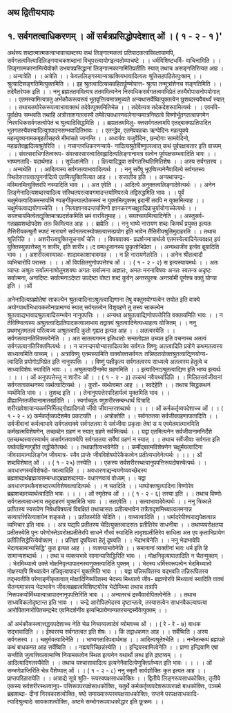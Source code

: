 ## अथ द्वितीयःपादः
## १. सर्वगतत्वाधिकरणम् । ओं सर्बत्रप्रसिद्धोपदेशात् ओं । ( १ - २ - १ )'
अर्थस्य शब्दात्मात्मकत्वाभावाच्छब्दस्य कथं लिङ्गात्मकत्वं प्रतिपादकत्वविवक्षायामपि,
सर्वगतत्वमित्यादिलिङ्गवाचकशब्दानां विचूपरत्वायोगइत्यतोव्याचष्टे । । धर्मविशिष्टधर्मि-
वाचिनामिति । । लिङ्गात्मकानामित्येवोक्ते उभयत्रप्रसिद्धानां लिङ्गात्मकानामितिप्रतीतिः स्यात्
तथाच असङ्गतिरित्यत आह । । अन्यत्रेति । । अत्रेति । । केवललिङ्गस्यान्यत्रप्रक्त्यिभावादित्यतः
श्रुतिसहपठितेत्पुःक्तम् । । श्रुत्यादिसङ्गतिमित्पुक्तमिति । । इह श्रुतत्वादित्यव्यवहितर्छूण्मोपात्त-
श्रुत्या तन्मूत्रांशेनच सङ्गतिमिति । । तदेवैतरेयक इति । । ननु ब्रह्मततममित्यत्र ततममित्यनेन
निरवधिकसर्वगतत्वमभिप्रेतं तस्यैवोपासनोपयोगात् । । एतमस्यामित्यत्रतु अर्भकौकस्त्वरूपं
भूतवृत्तित्वमात्रमुच्यते अन्यथासर्वेष्वित्पुक्तत्वेन छूशब्दस्यवैयर्थ्यं स्यात् । । तथाचतयोरेकरूपत्वाभावाक्तथं तदेवेत्पुक्तमितिचेन्न । । तदेवेत्यत्र तदेकदेशरूाामित्यर्थः । । एवमपि-
पूर्वाक्षेपः सम्भवति तथाहि अत्रोत्ताशगतत्वस्यै तमेवेत्यवधारणवलेनान्यमात्रनिष्ठत्वे
विष्णोर्भूतगतत्वापगमेन निरवधिकसर्वगतत्वोपेतं च श्रुत्यादिसिद्धमिति । । ब्रह्मततममिलु-
क्तसर्वगतत्वमपि एतद्बाक्यप्रतिपादित भूतगतस्यैवस्यादित्युाापादनसम्भवादितिभावः । । एतन्द्धेव,
एतमेववहचाः ऋग्वेदिनः महत्युक्ये महत्युक्यनामकबृहतीसहस्रे मीमांसते जानन्ति । । अध्वर्यवः
यजुर्वेदिनः, छन्दोगाः सामवेदिनो, महाव्रतेवह्लादित्यश्रुतेरिति । । नचान्तरधिकरणन्याये-
नादित्यश्रुतेर्विष्णुपरत्वात् कथं पूर्वपक्षावतार इति वाच्यम् । । संवत्सराधिगतित्वरूप-
संवत्सरसारत्वादिवह्लादित्यलिङ्गानामत्र सत्वेन पूर्वपक्षसम्भवादिति भावः । । भाष्यगतादि-
पदार्थमाह । । सूर्यआत्मेति । । क्षित्यादिद्ध्वा सर्वगतस्थितिमितिशेषः । । अस्य सर्वगतस्य । ।
अन्यथेति । । आदित्यस्य सर्वगतत्वाभावादित्यर्थः । । ननु सर्वेषु भूएष्वित्यनेनैवादित्ये सर्वगतस्य
स्थितेरुत्तात्वात्पुनर्नादित्ये एतमित्युक्तिरित्यत आह । । सजातीय इति । । अन्यथाचन्द्र-
मस्मितमित्युक्तिरपि नस्यादिति भावः । । अत एवेति । । आदित्ये अनुक्तत्वलिङ्गादेवेत्यर्थः । ।
अनेन लिङ्गेनादित्यशब्दस्यादित्य संस्थितपरत्वावगमादन्तर्यामिपरत्वे तद्विरुद्धमिति भावः । । पूर्वं
चक्षुर्मयत्वादिकमन्तर्यामि ण्यङ्गीकृत्याल्पोकस्त्वं न युक्तमित्पुक्तम् इदानीं तदपि न युक्तमित्याह
। । चक्षुर्मयत्वाद्ययोगाच्चेति । । नित्यज्ञानवदन्तर्यामिणो ज्ञानकरणचक्षुरादिप्राचुर्यायोगाच्चेत्यर्थः । ।
सयश्चायमित्येतद्युक्तिमात्रप्रदर्शकमिति भ्रमं वारयितुमाह । । सयश्चायमित्यादिनेति । । अस्तुसर्व-
गतब्रह्मशब्दोपदेशः ततः किमित्यत आह । । ब्रह्मेति । । ननु भाष्ये नारायण शब्दः किमर्थं प्रयुक्त
इत्यतः तैत्तिरीयकश्रुतौ स्पष्टं नारायणे सर्वगतत्वस्योक्तत्वात्तत्प्रयोग इति भावेन
तैत्तिरीयश्रुतिमुदाहरति । । तथाच श्रुतिरिति । । अशरीरत्वपुक्तिसूचनार्थं चेति । । विषयवाक्य-
प्रदर्शनमात्रार्थत्वे एतमस्येत्यादिनेत्यवक्षत् इयं युक्तिस्युपपत्तेस्तु न शारीर, इति शारीर।।द
ग्रम्पधूजानस्य छूकृतोभिप्रेता । । अन्यथाजीव इत्येव ब्रूयादिति भावः । । अशरीरत्वस्याका-
शादावकाशाभावमाह । । न हि नारायणेतरेति । । अनेन श्रीतत्वादौ व्यभिचारोपि परास्तः ।
। । ओं विवक्षितगुणोपपत्तेश्च ओं । । ( १ - २ - २)
स इत्यस्यायमर्थः । । अतः व्याप्तः अश्रुतः सर्वात्मनाश्रोतुमशक्यः अगतः सर्वात्मना
अज्ञातः, अमतः मननाविषयः अनतः स्वतन्त्र अदृष्टः सर्वात्मना, अनादिष्टः सर्वात्मनाऽदेष्टा
उपदेष्टा पोष्टा शब्दं कुर्वन् अन्तरपुरुषः अन्तर्यामी पूर्णश्च वक्तुं योग्या इति । ।ओं

अनेनादित्यग्रह्मोतेषां साकल्येन श्रुतत्वादिनाऽश्रुतत्वाद्यिणाना तेषु वक्तुमयोग्यत्वेन सयोत इति
वाक्ये अयोग्यार्थाभिधायकत्वेनाप्रामाण्यं स्यात् सर्वगतत्वेन विशृग्रहणे तु तस्य साकल्येन
श्रुतत्वाद्यभावादश्रुतत्वादिसम्भवेन नानुपपत्तिः । । अन्यथा अश्रुतत्वाद्यिणोपपत्तेरिति
वक्तव्यमिति भावः । । न तेविष्ण्वित्यस्य अश्रुतत्वादिप्रतिपादकत्वालाभाय तद्वाक्यं
श्रुतत्वादिनेत्यध्याहत्य योजितम् । । ननु प्रथमभुतमतत्वं परित्यज्य अश्रुतत्वादि कुतो गृह्यत
इत्यत आह । । अतत्वस्येति । । सर्वगतत्वानतिरिक्तत्वेनेति । । अत सातत्यगमन इतिधातोः
सन्ततोह्यत उच्यत इति वचनाच्च अतत्वं सर्वगतत्वानतिरिक्तमित्यर्थः । । न
चानन्दमयोभ्यासादित्यत्रेव सर्वगतः विष्णुः अतत्वादिति प्रयोगे कथमतत्वस्य साध्यत्वमिति
वाच्यम् । । अत्राविष्णुः एतमस्यामिति वाक्योक्तसर्वगतः तन्निष्ठतयोक्तश्रुतत्वाद्यिणयोग्य-
त्वादिति प्रयोगोऽभिप्रेत इति नानुपपत्तिः । । विष्णुं पक्षीकृत्य सर्वगतत्वस्य साध्यत्वे अतत्वस्य
हेतुत्वे च साध्याविशेषः स्यादिति भावः । । अश्रुतत्वादीनामेव ग्रहणमिति । ।
इत्यादिनाऽश्रुतत्वाद्यिण इति भाष्य इत्यर्थः । ।
। । ओं अनुपपत्तेस्तु न शारीरः ओं । । ( १ - २ - ३)
तत्कथं नवैयर्थ्यादिति । । मिलितसर्वजीवानां सर्वगतत्वकथनस्य व्यर्थत्वादित्यर्थः । । कुतो-
व्यर्थत्वमत आह । । स्वदेहेति । । तथाच सिद्धकथनं व्यर्थमिति भावः । । तुशब्द इति । ।
तेनानुपपत्तेरपरिहार्यत्वं युक्तमिति भावः । । व्रीह्यान्तितजीवानामातखदिति । । स्वर्गाच्युतः
ष्णुशरीरसम्बन्धार्थं पित्रादि शरीरप्रवेशायान्यकर्मनिर्मितद्गोह्यादिगतो जीवो जीवान्तरशब्दार्थः । ।
। । ओं कर्मकर्तृव्यपदेशाच्च ओं । । ( १ - २ - ४)
कर्मकर्तृव्यपदेशमेव प्रकटयति । । अत्रोक्तेति । । सर्वगततया सर्वजीवग्रहणापातादिति । ।
सर्वजीवानां कर्मत्वाभावे सर्वगतवाक्ये सर्वगततया ये सर्वजीवाः प्रकृताः तेषां स य
एवमेतमात्मानमिति कर्मखत्मविशेषणेन, तच्छब्देन ग्रहणं न स्यात् ग्रहणे सर्वमित्यर्थः । । यद्वा
एतमित्यनेन सर्वजीवानामनिर्देशे एतच्छब्दस्वारस्यार्थम् असर्वगतवाक्येपि सर्वगततया सर्वेषां
ग्रहणं न स्यात् । । तथाच सर्वेजीवाः सर्वगता इति यर्ष्कपक्षिणागृहीतं तद्धीयेतेत्यर्थः । ।
तथाप्रतीत्यभावेनेति । । कर्मीद्बात्मविशेषणेन चक्षुर्मयत्वादिना जीवसामान्यलिङ्गेन जीवमात्र-
स्यैव प्राप्तेः जीवविशेषयोरेकैकत्वेन प्रतीत्यभावेनेत्यर्थः । ।। । ओं शब्दविशेषात् ओं । । ( १ - २५)
तस्येति । । एकस्य सर्वशरीरस्थत्वानुपपत्तिरूपदोषस्येत्पर्थः । । अवधारणस्यविशेषदो-
षवत्वादिति । । अवधारणाद्यन्ययणेव्यवच्छेदस्य ब्रह्मशब्दार्थब्रह्मत्वसम्बन्धाद्ब्रह्मशब्दस्या-
वधारणवत्वं वोध्यम् । । यद्वा अवधारणाथकैवशब्दारव्यविशेषवत्वादित्यर्थः । । न चतदिति । ।
भाष्पोक्तश्रुत्यादिना विष्णोरेव ब्रह्मशच्छरव्यार्थत्वादिति भावः । ।
। । ओं स्मृतेश्च ओं । । ( १ - २ - ६)
तस्या इति । । तथाच विष्णोः सर्वगतत्वसाधनाय तदुदाहरणं युक्तमिति भावः । । ततएवेति । ।
सत्वाभावादेवेत्पर्थः । । ननु त्रिकाले प्रतीतस्य स्वरूपेण निषेधविषयत्वं विवक्षितं तथाचासतः
प्रतीत्यभावेन तत्रैतादृशमिथ्यात्वलमनान्न सत्वापत्तिरित्याशयेन शङ्कते । । प्रतीतस्येति चेदिति । ।
वाच्यत्वादिति । । धर्मादरेपीश्वराद्यपेक्षत्वान्न व्यभिचार इति भावः । । अत्र यद्यपि प्रतीतस्य
चेदित्युक्तत्वादसतः प्रतीतिरेव साधनीया । । तथाप्यपरोक्षतया प्रतीतस्येति पुनः
परेणोस्तेऽपरोक्षप्रतीतेरपि साधने गौरवं स्यादिति तादृशप्रतीतिरेव साधिता अत एव
कृताभिप्रायेण प्रतीतिसिद्धेरित्येवोक्तम् । । प्रतिज्ञां दूषयित्वा हेतुं दूषयति । । भेदाभावेनेति । । ननु
भेदाभावेपि भेदत्वसामान्यसिद्धि' कुत इत्यत आह । ।
व्यक्त्याभावेनेति । । समानानां व्यक्तीनां भावः धर्म इति हि सामान्यशब्दार्थः । । तथा च
व्यक्त्यभावे सामान्यासिद्धिरिति भावः । । मोक्षनिवृत्यापातादिति न चैतन्मुक्तम् । । भेदमिथ्यात्वे
उक्ते मोक्षनिवृत्यापादनस्यणुक्तत्वादिति युक्तम् । । भेदस्य धर्मिस्वरूपत्वेन भेदमिथ्यात्वे
मोक्षस्यापि मिथ्यात्वेन तन्निवृत्यापादनं युक्तमिति भावः । । यद्वा यन्निरूपितस्य यद्भवति
तन्निरूपितस्य तद्भवतीति परेणाङ्गीकृतत्वात् मोक्षादिनिरूपितस्य भेदस्य मिथ्यात्वे जीव-
ब्रह्मणोरपि मिथ्यात्वं स्यादिति वाक्यं चैतन्यमात्रस्य भेदाभावेन जीवत्वब्रह्मत्वविशिष्टयोरेव
भेदोमिथ्या तथाच तत्रापि निरूपकयोर्मिथ्यात्वान्नापादनानुपपत्तिरिति भावः । । अन्यतरचं
द्रस्यैवारोपितत्वेनेति । । तथाच साध्यविकलोदृष्टान्त इति भावः । । चन्द्रे आरोपितभेदस्य
दृष्टान्तत्वे, तस्यासत्वेन साधनवैकल्यापत्या आरोपितानारोपितचन्द्रभेद एवनिदर्शनीय
इत्यभिप्रायेणान्यतरचन्द्रस्यैवेत्पुक्तम् । । 

ओं अर्भकौकस्त्वात्तद्धयपदेशाच्च नेति चेन्न निचाय्यत्वादेवं व्योमवच्च ओं । । ( रे - रे - ७)
बाधक सद्भावादिति । । ईश्वरस्य सर्वगतत्वत इति शेषः । । किं तद्वाधकमत आह । । सर्वेष्विति । अस्य
सर्वगतस्य । । चक्षुर्मयत्वादिनेति । । भाष्यगतादिपदार्थमाह । । आदित्यश्रुतेश्चेति । । नन्वेतत्कथं
ब्रह्मपक्षे कथं बाधकमत आह सर्वेष्विति । । नह्यपरिच्छिन्नंस्येति । । इन्द्रियस्वामित्वेनेति । । प्राणा
इन्द्रियाणि एषां सन्तीति जुत्पत्तिवलात्माण्षि नियामकत्वेन स्थित इत्यनेन यथार्थो लब्ध इति
द्रष्टव्यम् । । आदित्यादिगतस्यैवेति । । तथाच यश्चासावादित्य इत्यनेनैवादित्येणुक्तिर्लभ्यत इति
भावः । ।
। । ओं सम्भणेप्राप्तिरिति चेन्न वैशेष्यात् ओं । । ( १ - २ - ८)
ननु स्मृतौ सार्वज्ञोक्तिः कुत इत्यत आह । । प्राप्तपरिहारायेति । । अत्राद्ये सूत्रे श्रुति-
रूपस्वपक्षसाधकोक्तिः । । द्वितीये लिङ्गरूपसाधकोक्तिः, तृतीये एकस्य सर्वशरीरस्थत्वानुप-
पत्तिरूपपरपक्षेसाधकोक्तिः, चतुर्थे कर्मकर्तृव्यपदेशरूपपरपक्षे बाधकोक्तिः, पञ्चमे ब्रह्मशब्दा-
दीनां निरवकाशत्वोक्तिः, षष्ठे समाख्यारूपस्वपक्षसाधकोक्तिः, सप्तमे परपक्षसाधकादि-
त्यादिश्रुत्यादेः सावकाशत्वोक्तिः, अष्टमे सम्भोगरूपवाधकोद्धार इति छूक्रमः । ।
 